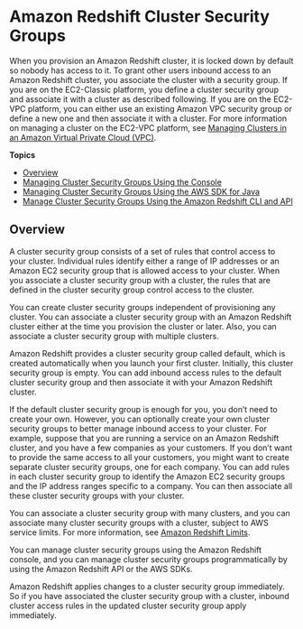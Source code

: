 # Amazon Redshift Cluster Security Groups<a name="working-with-security-groups"></a>

When you provision an Amazon Redshift cluster, it is locked down by default so nobody has access to it\. To grant other users inbound access to an Amazon Redshift cluster, you associate the cluster with a security group\. If you are on the EC2\-Classic platform, you define a cluster security group and associate it with a cluster as described following\. If you are on the EC2\-VPC platform, you can either use an existing Amazon VPC security group or define a new one and then associate it with a cluster\. For more information on managing a cluster on the EC2\-VPC platform, see [Managing Clusters in an Amazon Virtual Private Cloud \(VPC\)](managing-clusters-vpc.md)\.

**Topics**
+ [Overview](#working-with-security-groups-overview)
+ [Managing Cluster Security Groups Using the Console](managing-security-groups-console.md)
+ [Managing Cluster Security Groups Using the AWS SDK for Java](managing-security-groups-java.md)
+ [Manage Cluster Security Groups Using the Amazon Redshift CLI and API](manage-security-group-api-cli.md)

## Overview<a name="working-with-security-groups-overview"></a>

A cluster security group consists of a set of rules that control access to your cluster\. Individual rules identify either a range of IP addresses or an Amazon EC2 security group that is allowed access to your cluster\. When you associate a cluster security group with a cluster, the rules that are defined in the cluster security group control access to the cluster\. 

You can create cluster security groups independent of provisioning any cluster\. You can associate a cluster security group with an Amazon Redshift cluster either at the time you provision the cluster or later\. Also, you can associate a cluster security group with multiple clusters\.

Amazon Redshift provides a cluster security group called default, which is created automatically when you launch your first cluster\. Initially, this cluster security group is empty\. You can add inbound access rules to the default cluster security group and then associate it with your Amazon Redshift cluster\. 

If the default cluster security group is enough for you, you don’t need to create your own\. However, you can optionally create your own cluster security groups to better manage inbound access to your cluster\. For example, suppose that you are running a service on an Amazon Redshift cluster, and you have a few companies as your customers\. If you don’t want to provide the same access to all your customers, you might want to create separate cluster security groups, one for each company\. You can add rules in each cluster security group to identify the Amazon EC2 security groups and the IP address ranges specific to a company\. You can then associate all these cluster security groups with your cluster\.

You can associate a cluster security group with many clusters, and you can associate many cluster security groups with a cluster, subject to AWS service limits\. For more information, see [Amazon Redshift Limits](https://docs.aws.amazon.com/general/latest/gr/aws_service_limits.html#limits_redshift)\.

You can manage cluster security groups using the Amazon Redshift console, and you can manage cluster security groups programmatically by using the Amazon Redshift API or the AWS SDKs\.

Amazon Redshift applies changes to a cluster security group immediately\. So if you have associated the cluster security group with a cluster, inbound cluster access rules in the updated cluster security group apply immediately\.